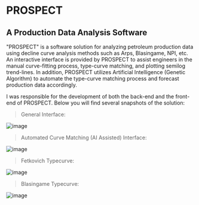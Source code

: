 # PROSPECT
## A Production Data Analysis Software

"PROSPECT" is a software solution for analyzing petroleum production data using decline curve analysis methods such as Arps, Blasingame, NPI, etc.
An interactive interface is provided by PROSPECT to assist engineers in the manual curve-fitting process, type-curve matching, and plotting semilog trend-lines. In addition, PROSPECT utilizes Artificial Intelligence (Genetic Algorithm) to automate the type-curve matching process and forecast production data accordingly.

I was responsible for the development of both the back-end and the front-end of PROSPECT. Below you will find several snapshots of the solution:

> General Interface:
 
![image](https://user-images.githubusercontent.com/75472719/195080786-27ee601b-6db5-4f99-b8bb-f4e6b456fa12.png)

> Automated Curve Matching (AI Assisted) Interface:
 
![image](https://user-images.githubusercontent.com/75472719/195082469-4a876f13-e6cc-499a-b12b-2440ed7dd9e4.png)

> Fetkovich Typecurve:
 
![image](https://user-images.githubusercontent.com/75472719/195082557-c63204ea-8abd-41bf-86a5-e0f044617162.png)

> Blasingame Typecurve:
 
![image](https://user-images.githubusercontent.com/75472719/195082594-b3719dfb-1eaf-4f67-a881-99023cf61882.png)
